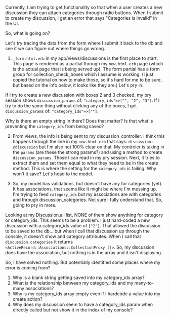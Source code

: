 Currently, I am trying to get functionality so that when a user creates a new discussion
they can attach categories through radio buttons. When I submit to create my discussion,
I get an error that says "Categories is invalid" in the UI.

So, what is going on?

Let's try tracing the data from the form where I submit it back to the db and see if we
can figure out where things go wrong.

1) `_form.html.erb` in my app/views/discussions is the first place to start. This page is rendered
as a partial through my `new.html.erb` page (which is the actual page that is being served up).
The form partial has a form group for collection_check_boxes which I assume is working.
(I just copied the tutorial on how to make those, so it's hard for me to be sure, but based on the
info below, it looks like they are.) Let's pry in.

If I try to create a new discussion with boxes 2 and 3 checked, my pry session shows
`discussion_params` of: `"category_ids"=>["", "2", "3"]`. If I try to do the same thing without
clicking any of the boxes, I get `discussion_params` of: `"category_ids"=>[""]`.

Why is there an empty string in there? Does that matter? Is that what is preventing the
`category_ids` from being saved?

2) From views, the info is being sent to my discussion_controller. I think this happens through the
line in my `new.html.erb` that says: `discussion: @discussion` but I'm also not 100% clear on that. My
controler is taking in the `params` (are these the strong params?) and using a method to create `discussion_params`. Those I can read in my pry session. Next, it tries to extract them and set them
equal to what they need to be in the create method. This is where the setting for the `category_ids` is failing.
Why won't it save? Let's head to the model.

3) So, my model has validations, but doesn't have any for categories (yet). It has associations, that seems
like it might be where I'm messing up. I'm trying to feed `category_ids` but my associations are with
categories and through discussion_categories. Not sure I fully understand that. So, going to pry in more.

Looking at my Discussion.all list, NONE of them show anything for category or category_ids. This seems to be a problem. I just hard-coded a new discussion with a category_ids value of `["2"]`. That allowed the
discussion to be saved to the db... but when I call that discussion up through the console, it doesn't show
and category attributes. When I call that `discussion.categories` it returns `<ActiveRecord::Associations::CollectionProxy []>`. So, my discussion does have the association, but nothing
is in the array and it isn't displaying.

So, I have solved nothing. But potentially identified some places where my error is coming from?

1) Why is a blank string getting saved into my category_ids array?
2) What is the relationship between my category_ids and my many-to-many associations?
3) Why is my category_ids array empty even if I hardcode a value into my create action?
4) Why does my discussion seem to have a category_ids param when directly called but not show it in
the index of my console?

